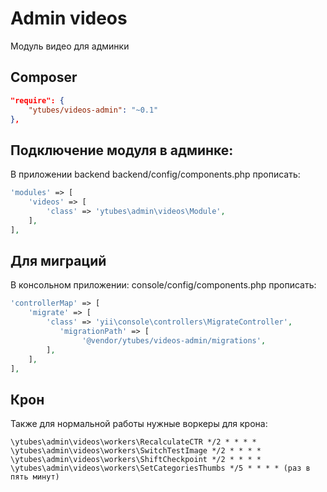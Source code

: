 # Admin videos
Модуль видео для админки

## Composer
```json
"require": {
    "ytubes/videos-admin": "~0.1"
},
```

## Подключение модуля в админке:
В приложении backend backend/config/components.php прописать:
```php
'modules' => [
    'videos' => [
        'class' => 'ytubes\admin\videos\Module',
    ],
],
```

## Для миграций
В консольном приложении: console/config/components.php прописать:
```php
'controllerMap' => [
    'migrate' => [
        'class' => 'yii\console\controllers\MigrateController',
           'migrationPath' => [
                '@vendor/ytubes/videos-admin/migrations',
        ],
    ],
],
```

## Крон
Также для нормальной работы нужные воркеры для крона:
```
\ytubes\admin\videos\workers\RecalculateCTR */2 * * * *
\ytubes\admin\videos\workers\SwitchTestImage */2 * * * *
\ytubes\admin\videos\workers\ShiftCheckpoint */2 * * * *
\ytubes\admin\videos\workers\SetCategoriesThumbs */5 * * * * (раз в пять минут)
```
